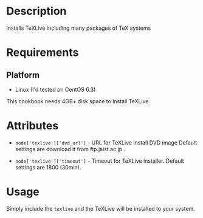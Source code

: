 Description
===========

Installs TeXLive including many packages of TeX systems

Requirements
============

## Platform

* Linux (I'd tested on CentOS 6.3)

This cookbook needs 4GB+ disk space to install TeXLive.

Attributes
==========

* `node['texlive']['dvd_url']` - URL for TeXLive install DVD image
  Default settings are download it from ftp.jaist.ac.jp .

* `node['texlive']['timeout']` - Timeout for TeXLive installer.
  Default settings are 1800 (30min).

Usage
=====

Simply include the `texlive` and the TeXLive will be installed to your system.
